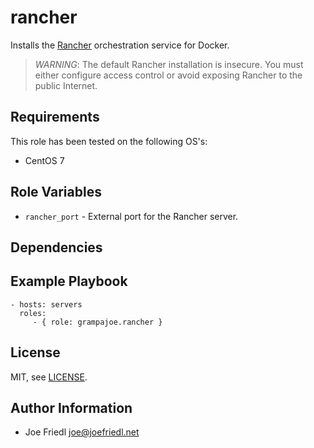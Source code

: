 rancher
=========

Installs the [Rancher](http://rancher.com/rancher-io/) orchestration service for Docker.

> *WARNING*: The default Rancher installation is insecure. You must either
> configure access control or avoid exposing Rancher to the public Internet.

Requirements
------------

This role has been tested on the following OS's:

- CentOS 7

Role Variables
--------------

- `rancher_port` - External port for the Rancher server.

Dependencies
------------

Example Playbook
----------------

    - hosts: servers
      roles:
         - { role: grampajoe.rancher }

License
-------

MIT, see [LICENSE](LICENSE).

Author Information
------------------

- Joe Friedl <joe@joefriedl.net>
